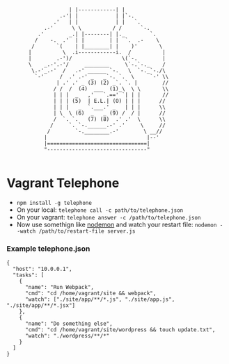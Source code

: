 ```
                                      
                    | |------------| |
                 .-'| |            | |`-.
               .'   | |            | |   `.
            .-'      \ \          / /      `-.
          .'        _.| |--------| |._        `.
         /    -.  .'  | |        | |  `.  .-    \
        /       `(    | |________| |    )'       \
       |          \  .i------------i.  /          |
       |        .-')/                \(`-.        |
       \    _.-'.-'/     ________     \`-.`-._    /
        \.-'_.-'  /   .-' ______ `-.   \  `-._`-./\
         `-'     /  .' .-' _   _`-. `.  \     `-' \\
                | .' .' _ (3) (2) _`. `. |        //
               / /  /  (4)  ___  (1)_\  \ \       \\
               | | |  _   ,'   `.==' `| | |       //
               | | | (5)  | E.L.| (O) | | |      //
               | | |   _  `.___.' _   | | |      \\
               | \  \ (6)  _   _ (9) /  / |      //
               /  `. `.   (7) (8)  .' .'  \      \\
              /     `. `-.______.-' .'     \     //
             /        `-.________.-'        \ __//
            |                                |--'
            |================================|
            "--------------------------------"
                                              
```

# Vagrant Telephone

* `npm install -g telephone`
* On your local:   `telephone call -c path/to/telephone.json`
* On your vagrant: `telephone answer -c /path/to/telephone.json`
* Now use somethign like [nodemon](https://github.com/remy/nodemon) and watch your restart file: `nodemon --watch /path/to/restart-file server.js`

### Example telephone.json

```
{
  "host": "10.0.0.1",
  "tasks": [
    {
      "name": "Run Webpack",
      "cmd": "cd /home/vagrant/site && webpack",
      "watch": ["./site/app/**/*.js", "./site/app.js", "./site/app/**/*.jsx"] 
    },
    {
      "name": "Do something else",
      "cmd": "cd /home/vagrant/site/wordpress && touch update.txt",
      "watch": "./wordpress/**/*"
    }
  ]
}
```
